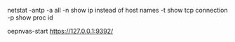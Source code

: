 netstat -antp
-a all
-n show ip instead of host names
-t show tcp connection
-p show proc id

oepnvas-start
https://127.0.0.1:9392/


